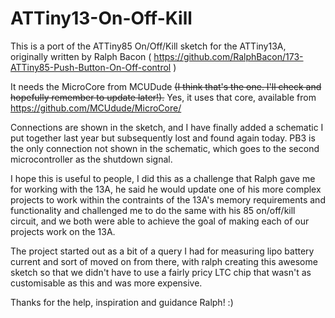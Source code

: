 # ATTiny13-On-Off-Kill

This is a port of the ATTiny85 On/Off/Kill sketch for the ATTiny13A, originally written by Ralph Bacon ( https://github.com/RalphBacon/173-ATTiny85-Push-Button-On-Off-control )

It needs the MicroCore from MCUDude ~~(I think that's the one. I'll check and hopefully remember to update later!).~~
Yes, it uses that core, available from https://github.com/MCUdude/MicroCore/

Connections are shown in the sketch, and I have finally added a schematic I put together last year but subsequently lost and found again today.
PB3 is the only connection not shown in the schematic, which goes to the second microcontroller as the shutdown signal.

I hope this is useful to people, I did this as a challenge that Ralph gave me for working with the 13A, he said he would update one of his more complex projects to work within the contraints of the 13A's memory requirements and functionality and challenged me to do the same with his 85 on/off/kill circuit, and we both were able to achieve the goal of making each of our projects work on the 13A.

The project started out as a bit of a query I had for measuring lipo battery current and sort of moved on from there, with ralph creating this awesome sketch so that we didn't have to use a fairly pricy LTC chip that wasn't as customisable as this and was more expensive.

Thanks for the help, inspiration and guidance Ralph! :)
